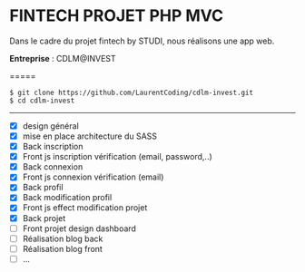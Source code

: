 __FINTECH PROJET PHP MVC__
=====


Dans le cadre du projet fintech by STUDI, nous réalisons une app web.

**Entreprise** : CDLM@INVEST


=====

```
$ git clone https://github.com/LaurentCoding/cdlm-invest.git
$ cd cdlm-invest
```

--------------

- [X] design général
- [X] mise en place architecture du SASS
- [x] Back inscription
- [x] Front js inscription vérification (email, password,..)
- [x] Back connexion
- [x] Front js connexion vérification (email)
- [x] Back profil
- [x] Back modification profil
- [x] Front js effect modification projet
- [X] Back projet
- [ ] Front projet design dashboard
- [ ] Réalisation blog back
- [ ] Réalisation blog front
- [ ] ...
